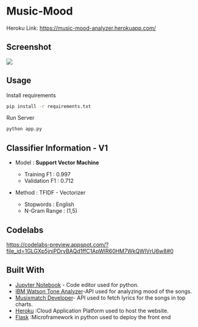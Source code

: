 # Music-Mood
Heroku Link: https://music-mood-analyzer.herokuapp.com/



## Screenshot

![](https://lh4.googleusercontent.com/PztgFo8l2eemofz8_EbuZCCq1XR5CjiIxMdquwyuSrMcEZrLE1ALCatVj7ygubR3DcwLgymnUv537DXHJ0o7e-1vX39rfHZjg-iGMmyw3CAwpTfgPYdR8szXDPlTmJDDlepqa8FGub7YPMQ2yicZdHQUIKTLexh08cvSwzpw1Pfn7vl9)

## Usage

Install requirements
```bash
pip install -r requirements.txt
```

Run Server
```bash
python app.py
```

## Classifier Information - V1
* Model : **Support Vector Machine**
  * Training F1 : 0.997
  * Validation F1 : 0.712

* Method : TFIDF - Vectorizer 
  * Stopwords : English
  * N-Gram Range : (1,5)


## Codelabs

https://codelabs-preview.appspot.com/?file_id=1GLGXp5jniPDrvBAQd1ffC1ApWlR60HM7WkQWlVrU6w8#0

## Built With

- [Jupyter Notebook](https://jupyter-notebook.readthedocs.io/en/stable/) - Code editor used for python.
- [IBM Watson Tone Analyzer](<https://www.ibm.com/watson/services/tone-analyzer/>)-API used for analyzing mood of the songs.
- [Musixmatch Developer](https://developer.musixmatch.com/)- API used to fetch lyrics for the songs in top charts.
- [Heroku](https://www.heroku.com/) :Cloud Application Platform used to host the website.
- [Flask](http://flask.pocoo.org/) :Microframework in python used to deploy the front end
